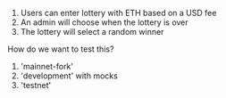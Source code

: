1. Users can enter lottery with ETH based on a USD fee
2. An admin will choose when the lottery is over
3. The lottery will select a random winner

How do we want to test this? 

1. 'mainnet-fork'
2. 'development' with mocks
3. 'testnet'